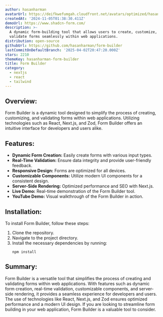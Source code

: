 ```yaml
---
author: hasanharman
avatarUrl: https://deifkwefumgah.cloudfront.net/avatars/optimized/hasanharman-form-builder-avatar-128.webp
createdAt: '2024-11-05T01:38:30.411Z'
demoUrl: https://www.shadcn-form.com/
description: >-
  A dynamic form-building tool that allows users to create, customize, and
  validate forms seamlessly within web applications.
distribution: open-source
githubUrl: https://github.com/hasanharman/form-builder
lastCommitOnDefaultBranch: '2025-04-02T20:47:20.000Z'
stars: 2210
themeKey: hasanharman-form-builder
title: Form Builder
category:
  - nextjs
  - react
  - tailwind
---
```

## Overview:
Form Builder is a dynamic tool designed to simplify the process of creating, customizing, and validating forms within web applications. Utilizing technologies such as React, Next.js, and Zod, Form Builder offers an intuitive interface for developers and users alike.

## Features:
- **Dynamic Form Creation:** Easily create forms with various input types.
- **Real-Time Validation:** Ensure data integrity and provide user-friendly feedback.
- **Responsive Design:** Forms are optimized for all devices.
- **Customizable Components:** Utilize modern UI components for a consistent design.
- **Server-Side Rendering:** Optimized performance and SEO with Next.js.
- **Live Demo:** Real-time demonstration of the Form Builder tool.
- **YouTube Demo:** Visual walkthrough of the Form Builder in action.

## Installation:
To install Form Builder, follow these steps:
1. Clone the repository.
2. Navigate to the project directory.
3. Install the necessary dependencies by running:
   ```
   npm install
   ```
   
## Summary:
Form Builder is a versatile tool that simplifies the process of creating and validating forms within web applications. With features such as dynamic form creation, real-time validation, customizable components, and server-side rendering, it provides a seamless experience for developers and users. The use of technologies like React, Next.js, and Zod ensures optimized performance and a modern UI design. If you are looking to streamline form building in your web application, Form Builder is a valuable tool to consider.